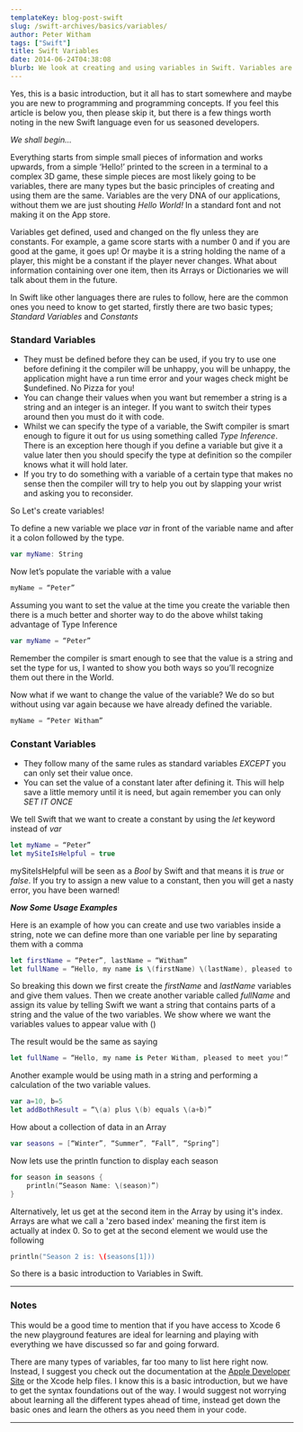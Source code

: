 ```yaml
---
templateKey: blog-post-swift
slug: /swift-archives/basics/variables/
author: Peter Witham
tags: ["Swift"]
title: Swift Variables
date: 2014-06-24T04:38:08
blurb: We look at creating and using variables in Swift. Variables are the building blocks of our application data, understanding these are a vital skill in application development.
---
```


Yes, this is a basic introduction, but it all has to start somewhere and maybe you are new to programming and programming concepts. If you feel this article is below you, then please skip it, but there is a few things worth noting in the new Swift language even for us seasoned developers.

_We shall begin…_

Everything starts from simple small pieces of information and works upwards, from a simple ‘Hello!’ printed to the screen in a terminal to a complex 3D game, these simple pieces are most likely going to be variables, there are many types but the basic principles of creating and using them are the same. Variables are the very DNA of our applications, without them we are just shouting _Hello World!_ In a standard font and not making it on the App store.

Variables get defined, used and changed on the fly unless they are constants. For example, a game score starts with a number 0 and if you are good at the game, it goes up! Or maybe it is a string holding the name of a player, this might be a constant if the player never changes. What about information containing over one item, then its Arrays or Dictionaries we will talk about them in the future.

In Swift like other languages there are rules to follow, here are the common ones you need to know to get started, firstly there are two basic types; _Standard Variables_ and _Constants_

### Standard Variables

  * They must be defined before they can be used, if you try to use one before defining it the compiler will be unhappy, you will be unhappy, the application might have a run time error and your wages check might be $undefined. No Pizza for you!
  * You can change their values when you want but remember a string is a string and an integer is an integer. If you want to switch their types around then you must do it with code.
  * Whilst we can specify the type of a variable, the Swift compiler is smart enough to figure it out for us using something called _Type Inference_. There is an exception here though if you define a variable but give it a value later then you should specify the type at definition so the compiler knows what it will hold later.
  * If you try to do something with a variable of a certain type that makes no sense then the compiler will try to help you out by slapping your wrist and asking you to reconsider.

So Let's create variables!

To define a new variable we place _var_ in front of the variable name and after it a colon followed by the type.

```swift
var myName: String
```
Now let’s populate the variable with a value

```swift
myName = “Peter”
```

Assuming you want to set the value at the time you create the variable then there is a much better and shorter way to do the above whilst taking advantage of Type Inference

```swift
var myName = “Peter”
```

Remember the compiler is smart enough to see that the value is a string and set the type for us, I wanted to show you both ways so you’ll recognize them out there in the World.

Now what if we want to change the value of the variable? We do so but without using var again because we have already defined the variable.

```swift
myName = “Peter Witham”
```

### Constant Variables

  * They follow many of the same rules as standard variables _EXCEPT_ you can only set their value once.
  * You can set the value of a constant later after defining it. This will help save a little memory until it is need, but again remember you can only _SET IT ONCE_

We tell Swift that we want to create a constant by using the _let_ keyword instead of _var_

```swift
let myName = “Peter”
let mySiteIsHelpful = true
```

mySiteIsHelpful will be seen as a _Bool_ by Swift and that means it is _true_ or _false_. If you try to assign a new value to a constant, then you will get a nasty error, you have been warned!

**_Now Some Usage Examples_**

Here is an example of how you can create and use two variables inside a string, note we can define more than one variable per line by separating them with a comma

```swift
let firstName = “Peter”, lastName = “Witham”
let fullName = “Hello, my name is \(firstName) \(lastName), pleased to meet you!”
```

So breaking this down we first create the _firstName_ and _lastName_ variables and give them values. Then we create another variable called _fullName_ and assign its value by telling Swift we want a string that contains parts of a string and the value of the two variables. We show where we want the variables values to appear value with ()

The result would be the same as saying

```swift
let fullName = “Hello, my name is Peter Witham, pleased to meet you!”
```

Another example would be using math in a string and performing a calculation of the two variable values.

```swift
var a=10, b=5
let addBothResult = “\(a) plus \(b) equals \(a+b)”
```

How about a collection of data in an Array

```swift
var seasons = [“Winter”, “Summer”, “Fall”, “Spring”]
```

Now lets use the println function to display each season

```swift
for season in seasons {
    println(“Season Name: \(season)”)
}
```

Alternatively, let us get at the second item in the Array by using it's index. Arrays are what we call a 'zero based index' meaning the first item is actually at index 0. So to get at the second element we would use the following

```swift
println("Season 2 is: \(seasons[1]))
```

So there is a basic introduction to Variables in Swift.

---

### Notes

This would be a good time to mention that if you have access to Xcode 6 the new playground features are ideal for learning and playing with everything we have discussed so far and going forward.

There are many types of variables, far too many to list here right now. Instead, I suggest you check out the documentation at the [Apple Developer Site](https://developer.apple.com) or the Xcode help files. I know this is a basic introduction, but we have to get the syntax foundations out of the way. I would suggest not worrying about learning all the different types ahead of time, instead get down the basic ones and learn the others as you need them in your code.

---

